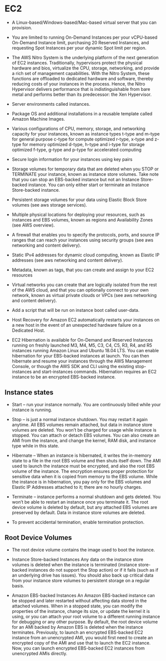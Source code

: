 
# EC2 

- A Linux-based/Windows-based/Mac-based virtual server that you can provision.

- You are limited to running On-Demand Instances per your vCPU-based On-Demand Instance limit, purchasing 20 Reserved Instances, and requesting Spot Instances per your dynamic Spot limit per region.

- The AWS Nitro System is the underlying platform of the next generation of EC2 instances. Traditionally, hypervisors protect the physical hardware and bios, virtualize the CPU, storage, networking, and provide a rich set of management capabilities. With the Nitro System, these functions are offloaded to dedicated hardware and software, thereby reducing costs of your instances in the process. Hence, the Nitro Hypervisor delivers performance that is indistinguishable from bare metal and performs better than its predecessor: the Xen Hypervisor.

- Server environments called instances.

- Package OS and additional installations in a reusable template called Amazon Machine Images.

- Various configurations of CPU, memory, storage, and networking capacity for your instances, known as instance types
t-type and m-type for general purpose
c-type for compute optimized
r-type, x-type and z-type for memory optimized
d-type, h-type and i-type for storage optimized
f-type, g-type and p-type for accelerated computing

- Secure login information for your instances using key pairs
 
- Storage volumes for temporary data that are deleted when you STOP or TERMINATE your instance, known as instance store volumes. Take note that you can stop an EBS-backed instance but not an Instance Store-backed instance. You can only either start or terminate an Instance Store-backed instance.

- Persistent storage volumes for your data using Elastic Block Store volumes (see aws storage services).

- Multiple physical locations for deploying your resources, such as instances and EBS volumes, known as regions and Availability Zones (see AWS overview).

- A firewall that enables you to specify the protocols, ports, and source IP ranges that can reach your instances using security groups (see aws networking and content delivery).

- Static IPv4 addresses for dynamic cloud computing, known as Elastic IP addresses (see aws networking and content delivery).

- Metadata, known as tags, that you can create and assign to your EC2 resources

- Virtual networks you can create that are logically isolated from the rest of the AWS cloud, and that you can optionally connect to your own network, known as virtual private clouds or VPCs (see aws networking and content delivery).

- Add a script that will be run on instance boot called user-data.

- Host Recovery for Amazon EC2 automatically restarts your instances on a new host in the event of an unexpected hardware failure on a Dedicated Host.

- EC2 Hibernation is available for On-Demand and Reserved Instances running on freshly launched M3, M4, M5, C3, C4, C5, R3, R4, and R5 instances running Amazon Linux and Ubuntu 18.04 LTS. You can enable hibernation for your EBS-backed instances at launch. You can then hibernate and resume your instances through the AWS Management Console, or though the AWS SDK and CLI using the existing stop-instances and start-instances commands. Hibernation requires an EC2 instance to be an encrypted EBS-backed instance.

## Instance states

- Start – run your instance normally. You are continuously billed while your instance is running.

- Stop – is just a normal instance shutdown. You may restart it again anytime. All EBS volumes remain attached, but data in instance store volumes are deleted. You won’t be charged for usage while instance is stopped. You can attach or detach EBS volumes. You can also create an AMI from the instance, and change the kernel, RAM disk, and instance type while in this state.

- Hibernate – When an instance is hibernated, it writes the in-memory state to a file in the root EBS volume and then shuts itself down. The AMI used to launch the instance must be encrypted, and also the root EBS volume of the instance. The encryption ensures proper protection for sensitive data when it is copied from memory to the EBS volume. While the instance is in hibernation, you pay only for the EBS volumes and Elastic IP Addresses attached to it; there are no hourly charges.

- Terminate – instance performs a normal shutdown and gets deleted. You won’t be able to restart an instance once you terminate it. The root device volume is deleted by default, but any attached EBS volumes are preserved by default. Data in instance store volumes are deleted.

- To prevent accidental termination, enable termination protection.

## Root Device Volumes

- The root device volume contains the image used to boot the instance.

- Instance Store-backed Instances
Any data on the instance store volumes is deleted when the instance is terminated (instance store-backed instances do not support the Stop action) or if it fails (such as if an underlying drive has issues).
You should also back up critical data from your instance store volumes to persistent storage on a regular basis.

- Amazon EBS-backed Instances
An Amazon EBS-backed instance can be stopped and later restarted without affecting data stored in the attached volumes.
When in a stopped state, you can modify the properties of the instance, change its size, or update the kernel it is using, or you can attach your root volume to a different running instance for debugging or any other purpose.
By default, the root device volume for an AMI backed by Amazon EBS is deleted when the instance terminates.
Previously, to launch an encrypted EBS-backed EC2 instance from an unencrypted AMI, you would first need to create an encrypted copy of the AMI and use that to launch the EC2 instance. Now, you can launch encrypted EBS-backed EC2 instances from unencrypted AMIs directly.

